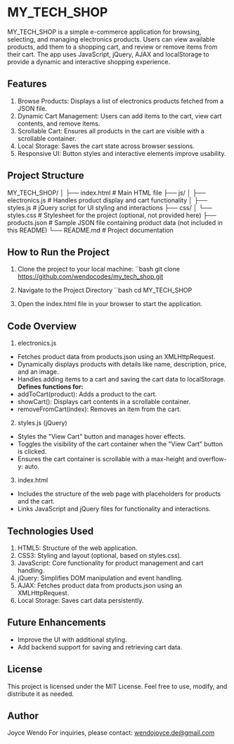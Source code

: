 # MY_TECH_SHOP
MY_TECH_SHOP is a simple e-commerce application for browsing, selecting, and managing electronics products. Users can view available products, add them to a shopping cart, and review or remove items from their cart. The app uses JavaScript, jQuery, AJAX and localStorage to provide a dynamic and interactive shopping experience.

## Features
1. Browse Products: Displays a list of electronics products fetched from a JSON file.
2. Dynamic Cart Management: Users can add items to the cart, view cart contents, and remove items.
3. Scrollable Cart: Ensures all products in the cart are visible with a scrollable container.
4. Local Storage: Saves the cart state across browser sessions.
5. Responsive UI: Button styles and interactive elements improve usability.

## Project Structure
MY_TECH_SHOP/
│
├── index.html          # Main HTML file
├── js/
│   ├── electronics.js  # Handles product display and cart functionality
│   ├── styles.js       # jQuery script for UI styling and interactions
├── css/
│   └── styles.css      # Stylesheet for the project (optional, not provided here)
├── products.json       # Sample JSON file containing product data (not included in this README)
└── README.md           # Project documentation

## How to Run the Project
1. Clone the project to your local machine:
    ``bash
    git clone https://github.com/wendocodes/my_tech_shop.git

2. Navigate to the Project Directory
    ``bash
    cd MY_TECH_SHOP

3. Open the index.html file in your browser to start the application.

## Code Overview
1. electronics.js
* Fetches product data from products.json using an XMLHttpRequest.
* Dynamically displays products with details like name, description, price, and an image.
* Handles adding items to a cart and saving the cart data to localStorage.
**Defines functions for:**
* addToCart(product): Adds a product to the cart.
* showCart(): Displays cart contents in a scrollable container.
* removeFromCart(index): Removes an item from the cart.

2. styles.js (jQuery)
* Styles the "View Cart" button and manages hover effects.
* Toggles the visibility of the cart container when the "View Cart" button is clicked.
* Ensures the cart container is scrollable with a max-height and overflow-y: auto.

3. index.html
* Includes the structure of the web page with placeholders for products and the cart.
* Links JavaScript and jQuery files for functionality and interactions.

## Technologies Used
1. HTML5: Structure of the web application.
2. CSS3: Styling and layout (optional, based on styles.css).
3. JavaScript: Core functionality for product management and cart handling.
4. jQuery: Simplifies DOM manipulation and event handling.
5. AJAX: Fetches product data from products.json using an XMLHttpRequest.
5. Local Storage: Saves cart data persistently.

## Future Enhancements
* Improve the UI with additional styling.
* Add backend support for saving and retrieving cart data.

## License
This project is licensed under the MIT License. Feel free to use, modify, and distribute it as needed.

## Author
Joyce Wendo
For inquiries, please contact: wendojoyce.de@gmail.com
